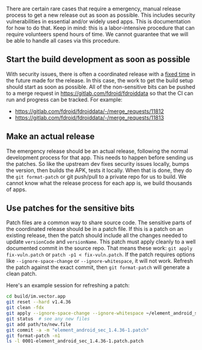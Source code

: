 
There are certain rare cases that require a emergency, manual release process to get a new release out as soon as  possible.  This includes security vulnerabilities in essential and/or widely used apps.  This is documentation for how to do that.  Keep in mind: this is a labor-intensive procedure that can require volunteers spend hours of time.  We cannot guarantee that we will be able to handle all cases via this procedure.

## Start the build development as soon as possible

With security issues, there is often a coordinated release with a [fixed time](https://matrix.org/blog/2022/09/23/pre-disclosure-upcoming-critical-security-release-of-matrix-sd-ks-and-clients/) in the future made for the release.  In this case, the work to get the build setup should start as soon as possible.  All of the non-sensitive bits can be pushed to a merge request in https://gitlab.com/fdroid/fdroiddata so that the CI can run and progress can be tracked.  For example:

* https://gitlab.com/fdroid/fdroiddata/-/merge_requests/11812
* https://gitlab.com/fdroid/fdroiddata/-/merge_requests/11813

## Make an actual release

The emergency release should be an actual release, following the normal development process for that app.  This needs to happen before sending us the patches.  So like the upstream dev fixes security issues locally, bumps the version, then builds the APK, tests it locally. When that is done, they do the `git format-patch` or git push/pull to a private repo for us to build.  We cannot know what the release process for each app is, we build thousands of apps.

## Use patches for the sensitive bits

Patch files are a common way to share source code.  The sensitive parts of the coordinated release should be in a patch file.  If this is a patch on an existing release, then the patch should include all the changes needed to update `versionCode` and `versionName`.   This patch must apply cleanly to a well documented commit in the source repo.  That means these work: `git apply fix-vuln.patch` or `patch -p1 < fix-vuln.patch`.  If the patch requires options like `--ignore-space-change` or `--ignore-whitespace`, it will not work.  Refresh the patch against the exact commit, then `git format-patch` will generate a clean patch.

Here's an example session for refreshing a patch:

```bash
cd build/im.vector.app
git reset --hard v1.4.36
git clean -fdx
git apply --ignore-space-change --ignore-whitespace ~/element_android_sec_1.4.37.patch
git status  # see any new files
git add path/to/new.file
git commit -a -m "element_android_sec_1.4.36-1.patch"
git format-patch -n1
ls -l 0001-element_android_sec_1.4.36-1.patch.patch 
```
